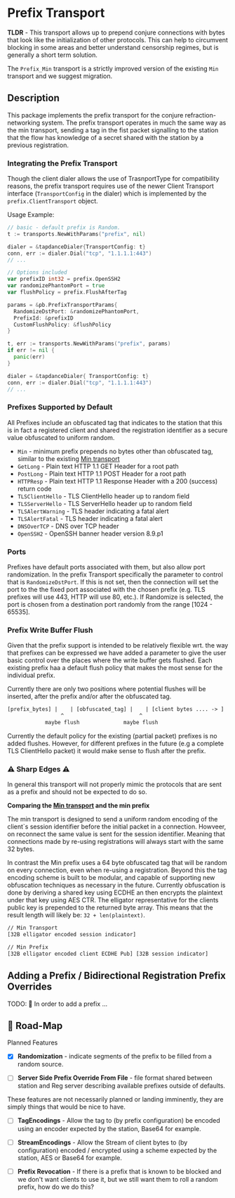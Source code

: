 
# Prefix Transport

**TLDR** - This transport allows up to prepend conjure connections with bytes that look like the
initialization of other protocols. This can help to circumvent blocking in some areas and better
understand censorship regimes, but is generally a short term solution.

The `Prefix_Min` transport is a strictly improved version of the existing `Min` transport and we
suggest migration.

## Description

This package implements the prefix transport for the conjure refraction-networking system. The
prefix transport operates in much the same way as the min transport, sending a tag in the fist
packet signalling to the station that the flow has knowledge of a secret shared with the station by
a previous registration.

### Integrating the Prefix Transport

Though the client dialer allows the use of TrasnportType  for compatibility reasons, the prefix
transport requires use of the newer Client Transport interface (`TransportConfig` in the dialer)
which is implemented by the `prefix.ClientTransport` object.

Usage Example:

```go
// basic - default prefix is Random.
t := transports.NewWithParams("prefix", nil)

dialer = &tapdanceDialer{TransportConfig: t}
conn, err := dialer.Dial("tcp", "1.1.1.1:443")
// ...
```

```go
// Options included
var prefixID int32 = prefix.OpenSSH2
var randomizePhantomPort = true
var flushPolicy = prefix.FlushAfterTag

params = &pb.PrefixTransportParams{
  RandomizeDstPort: &randomizePhantomPort,
  PrefixId: &prefixID
  CustomFlushPolicy: &flushPolicy
}

t, err := transports.NewWithParams("prefix", params)
if err != nil {
  panic(err)
}

dialer = &tapdanceDialer{ TransportConfig: t}
conn, err := dialer.Dial("tcp", "1.1.1.1:443")
// ...
```

### Prefixes Supported by Default

All Prefixes include an obfuscated tag that indicates to the station that this is in fact a
registered client and shared the registration identifier as a secure value obfuscated to uniform
random.

- `Min` - minimum prefix prepends no bytes other than obfuscated tag, similar to
  the existing [Min
  transport](https://github.com/refraction-networking/conjure/tree/master/pkg/transports/wrapping/min)
- `GetLong` - Plain text HTTP 1.1 GET Header for a root path
- `PostLong` - Plain text HTTP 1.1 POST Header for a root path
- `HTTPResp` - Plain text HTTP 1.1 Response Header with a 200 (success) return code
- `TLSClientHello` - TLS ClientHello header up to random field
- `TLSServerHello` - TLS ServerHello header up to random field
- `TLSAlertWarning` - TLS header indicating a fatal alert
- `TLSAlertFatal` - TLS header indicating a fatal alert
- `DNSOverTCP` - DNS over TCP header
- `OpenSSH2` - OpenSSH banner header version 8.9.p1

### Ports

Prefixes have default ports associated with them, but also allow port randomization. In the prefix
Transport specifically the parameter to control that is `RandomizeDstPort`. If this is not set, then
the connection will set the port to the the fixed port associated with the chosen prefix (e.g. TLS
prefixes will use 443, HTTP will use 80, etc.). If Randomize is selected, the port is chosen from a
destination port randomly from the range [1024 - 65535].

### Prefix Write Buffer Flush

Given that the prefix support is intended to be relatively flexible wrt. the way that prefixes can
be expressed we have added a parameter to give the user basic control over the places where the
write buffer gets flushed. Each existing prefix haa a default flush policy that makes the most sense
for the individual prefix.

Currently there are only two positions where potential flushes will be inserted, after the prefix
and/or after the obfuscated tag.

```txt
[prefix_bytes] |    | [obfuscated_tag] |    | [client bytes .... -> ]
                 ^                        ^
            maybe flush              maybe flush
```

Currently the default policy for the existing (partial packet) prefixes is no added flushes.
However, for different prefixes in the future (e.g a complete TLS ClientHello packet) it would make
sense to flush after the prefix.

### :warning: Sharp Edges :warning:

In general this transport will not properly mimic the protocols that are sent as a prefix and should
not be expected to do so.

**Comparing the [Min transport](https://github.com/refraction-networking/conjure/tree/master/pkg/transports/wrapping/min) and the min prefix**

The min transport is designed to send a uniform random encoding of the client`s session identifier
before the initial packet in a connection. Howveer, on reconnect the same value is sent for the
session identifier. Meaning that connections made by re-using registrations will always start with
the same 32 bytes.

In contrast the Min prefix uses a 64 byte obfuscated tag that will be random on every connection,
even when re-using a registration. Beyond this the tag encoding scheme is built to be modular, and
capable of supporting new obfuscation techniques as necessary in the future. Currently obfuscation
is done by deriving a shared key using ECDHE an then encrypts the plaintext under that key using
AES CTR. The elligator representative for the clients public key is prepended to the returned byte
array. This means that the result length will likely be: `32 + len(plaintext)`.

```txt
// Min Transport
[32B elligator encoded session indicator]

// Min Prefix
[32B elligator encoded client ECDHE Pub] [32B session indicator]

```

## Adding a Prefix / Bidirectional Registration Prefix Overrides

TODO:  :construction:  In order to add a prefix ...

## :construction: Road-Map

Planned Features

- [X] **Randomization** - indicate segments of the prefix to be filled from a random source.

- [ ] **Server Side Prefix Override From File** - file format shared between station and Reg server
  describing available prefixes outside of defaults.

These features are not necessarily planned or landing imminently, they are simply things that would
be nice to have.

- [ ] **TagEncodings** - Allow the tag to (by prefix configuration) be encoded using an encoder
  expected by the station, Base64 for example.

- [ ] **StreamEncodings** - Allow the Stream of client bytes to (by configuration) encoded /
  encrypted using a scheme expected by the station, AES or Base64 for example.

- [ ] **Prefix Revocation** - If there is a prefix that is known to be blocked and we don't want
  clients to use it, but we still want them to roll a random prefix, how do we do this?
